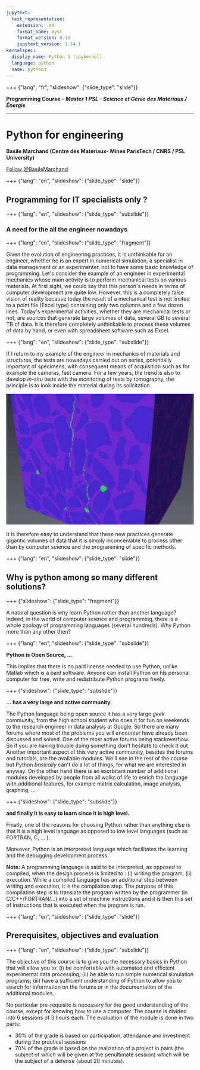 ```yaml
---
jupytext:
  text_representation:
    extension: .md
    format_name: myst
    format_version: 0.13
    jupytext_version: 1.14.1
kernelspec:
  display_name: Python 3 (ipykernel)
  language: python
  name: python3
---
```


+++ {"lang": "fr", "slideshow": {"slide_type": "slide"}}

**Programming Course** - ***Master 1 PSL - Science et Génie des Matériaux / Énergie*** 

---------------

# Python for engineering

**Basile Marchand (Centre des Matériaux- Mines ParisTech / CNRS / PSL University)**

<div>
<a href="https://twitter.com/BasileMarchand?ref_src=twsrc%5Etfw" class="twitter-follow-button" data-size="large" data-text="Follow me on Twitter" data-show-count="false">Follow @BasileMarchand</a><script async src="https://platform.twitter.com/widgets.js" charset="utf-8"></script>
</div>

+++ {"lang": "en", "slideshow": {"slide_type": "slide"}}

## Programming for IT specialists only ?

+++ {"lang": "en", "slideshow": {"slide_type": "subslide"}}

### A need for the all the engineer nowadays

+++ {"lang": "en", "slideshow": {"slide_type": "fragment"}}

Given the evolution of engineering practices, it is unthinkable for an engineer, whether he is an expert in numerical simulation, a specialist in data management or an experimenter, not to have some basic knowledge of programming. Let's consider the example of an engineer in experimental mechanics whose main activity is to perform mechanical tests on various materials. At first sight, we could say that this person's needs in terms of computer development are quite low. However, this is a completely false vision of reality because today the result of a mechanical test is not limited to a point file (Excel type) containing only two columns and a few dozen lines. Today's experimental activities, whether they are mechanical tests or not, are sources that generate large volumes of data, several GB to several TB of data. It is therefore completely unthinkable to process these volumes of data by hand, or even with spreadsheet software such as Excel.

+++ {"lang": "en", "slideshow": {"slide_type": "subslide"}}

If I return to my example of the engineer in mechanics of materials and structures, the tests are nowadays carried out on series, potentially important of specimens, with consequent means of acquisition such as for example the cameras, fast camera. For a few years, the trend is also to develop *in-situ* tests with the monitoring of tests by tomography, the principle is to look inside the material during its solicitation.

![](media/in-situ-avizo.png)

It is therefore easy to understand that these new practices generate gigantic volumes of data that it is simply inconceivable to process other than by computer science and the programming of specific methods.

+++ {"lang": "en", "slideshow": {"slide_type": "slide"}}

## Why is python among so many different solutions?

+++ {"slideshow": {"slide_type": "fragment"}}

A natural question is why learn Python rather than another language? Indeed, in the world of computer science and programming, there is a whole zoology of programming languages (several hundreds). Why Python more than any other then?

+++ {"lang": "en", "slideshow": {"slide_type": "subslide"}}

**Python is Open Source, ...**.

This implies that there is no paid license needed to use Python, unlike Matlab which is a paid software. Anyone can install Python on his personal computer for free, write and redistribute Python programs freely.

+++ {"slideshow": {"slide_type": "subslide"}}

**... has a very large and active community**.

The Python language being open source it has a very large *geek* community, from the high school student who does it for fun on weekends to the research engineer in data analysis at Google. So there are many forums where most of the problems you will encounter have already been discussed and solved. One of the most active forums being stackoverflow. So if you are having trouble doing something don't hesitate to check it out. 
Another important aspect of this very active community, besides the forums and tutorials, are the available modules. We'll see in the rest of the course but Python *basically* can't do a lot of things, for what we are interested in anyway. On the other hand there is an exorbitant number of additional modules developed by people from all walks of life to enrich the language with additional features, for example matrix calculation, image analysis, graphing, ...

+++ {"slideshow": {"slide_type": "subslide"}}

**and finally it is easy to learn since it is high level.**

Finally, one of the reasons for choosing Python rather than anything else is that it is a high level language as opposed to low level languages (such as FORTRAN, C, ... ). 


Moreover, Python is an interpreted language which facilitates the learning and the debugging development process. 

**Note:** A programming language is said to be interpreted, as opposed to compiled, when the design process is limited to : (i) writing the program; (ii) execution. While a compiled language has an additional step between writing and execution, it is the compilation step. The purpose of this compilation step is to translate the program written by the programmer (in C/C++/FORTRAN/...) into a set of machine instructions and it is then this set of instructions that is executed when the program is run.

+++ {"lang": "en", "slideshow": {"slide_type": "slide"}}

## Prerequisites, objectives and evaluation

+++ {"lang": "en", "slideshow": {"slide_type": "subslide"}}

The objective of this course is to give you the necessary basics in Python that will allow you to: (i) be comfortable with automated and efficient experimental data processing; (ii) be able to run simple numerical simulation programs; (iii) have a sufficient understanding of Python to allow you to search for information on the forums or in the documentation of the additional modules.

No particular pre-requisite is necessary for the good understanding of the course, except for knowing how to use a computer. The course is divided into 6 sessions of 3 hours each. The evaluation of the module is done in two parts: 
* 30% of the grade is based on participation, attendance and investment during the practical sessions
* 70% of the grade is based on the realization of a project in pairs (the subject of which will be given at the penultimate session) which will be the subject of a defense (about 20 minutes).
